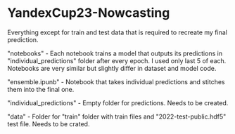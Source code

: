 # YandexCup23-Nowcasting
 
Everything except for train and test data that is required to recreate my final prediction.

"notebooks" - Each notebook trains a model that outputs its predictions in "individual_predictions" folder after every epoch. I used only last 5 of each. Notebooks are very similar but slightly differ in dataset and model code.

"ensemble.ipunb" - Notebook that takes individual predictions and stitches them into the final one.

"individual_predictions" - Empty folder for predictions. Needs to be created.

"data" - Folder for "train" folder with train files and "2022-test-public.hdf5" test file. Needs to be crated.
